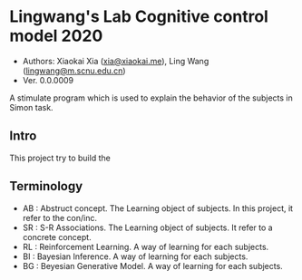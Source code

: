 # Lingwang's Lab Cognitive control model 2020

- Authors: Xiaokai Xia (xia@xiaokai.me), Ling Wang (lingwang@m.scnu.edu.cn)
- Ver. 0.0.0009

A stimulate program which is used to explain the behavior of the subjects in Simon task.

## Intro

This project try to build the 

## Terminology

- AB : Abstruct concept. The Learning object of subjects. In this project, it refer to the con/inc.
- SR : S-R Associations. The Learning object of subjects. It refer to a concrete concept.
- RL : Reinforcement Learning. A way of learning for each subjects.
- BI : Bayesian Inference. A way of learning for each subjects.
- BG : Beyesian Generative Model. A way of learning for each subjects.